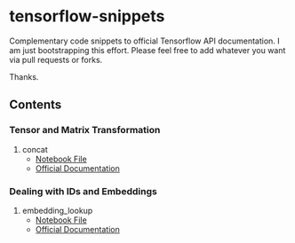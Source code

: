 # tensorflow-snippets
Complementary code snippets to official Tensorflow API documentation. I am just bootstrapping this effort. Please feel free to add whatever you want via pull requests or forks.

Thanks.

## Contents

### Tensor and Matrix Transformation

1. concat
   * [Notebook File](https://github.com/breakds/tensorflow-snippets/tree/master/snippets/concat.ipynb)
   * [Official Documentation](https://www.tensorflow.org/versions/r0.7/api_docs/python/array_ops.html#concat)

### Dealing with IDs and Embeddings

1. embedding_lookup
   * [Notebook File](https://github.com/breakds/tensorflow-snippets/tree/master/snippets/embedding_lookup.ipynb)
   * [Official Documentation](https://www.tensorflow.org/versions/r0.7/api_docs/python/nn.html#embedding_lookup)
   


